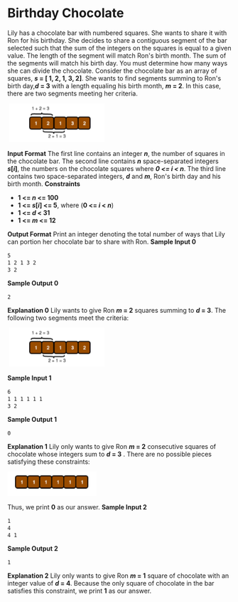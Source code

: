# Birthday Chocolate

Lily has a chocolate bar with numbered squares. She wants to share it with Ron for his birthday. She decides to share a contiguous segment of the bar selected such that the sum of the integers on the squares is equal to a given value. The length of the segment will match Ron's birth month. The sum of the segments will match his birth day. You must determine how many ways she can divide the chocolate.
Consider the chocolate bar as an array of squares, ***s* = [ 1, 2, 1, 3, 2]**. She wants to find segments summing to Ron's birth day,***d* = 3** with a length equaling his birth month, ***m* = 2**. In this case, there are two segments meeting her criteria.

​								<img src="images\Image1.PNG" style="zoom:80%;" />

**Input Format**
The first line contains an integer ***n***, the number of squares in the chocolate bar.
The second line contains ***n*** space-separated integers ***s*[*i*]**, the numbers on the chocolate squares where ***0 <= i < n***.
The third line contains two space-separated integers, ***d*** and ***m***, Ron's birth day and his birth month.
**Constraints**

- **1 <= *n* <= 100**
- **1 <= *s*[*i*] <= 5**, where (**0 <= *i* < *n***)
- **1 <= *d* < 31**
- **1 <= *m* <= 12**

**Output Format**
Print an integer denoting the total number of ways that Lily can portion her chocolate bar to share with Ron.
**Sample Input 0**

```
5
1 2 1 3 2
3 2
```

**Sample Output 0**

```
2
```

**Explanation 0**
Lily wants to give Ron ***m* = 2** squares summing to ***d* = 3**. The following two segments meet the criteria:

​                                         <img src="images\Image1.PNG" style="zoom:80%;" />

**Sample Input 1**
```
6 
1 1 1 1 1 1
3 2
```
**Sample Output 1**
```
0
```
**Explanation 1**
Lily only wants to give Ron ***m* = 2** consecutive squares of chocolate whose integers sum to ***d* = 3** . There are no possible pieces satisfying these constraints:

<img src="images\Image2.PNG" style="zoom:80%;" />

Thus, we print **0** as our answer.
**Sample Input 2**

```
1 
4
4 1
```
**Sample Output 2**

```
1
```
**Explanation 2**
Lily only wants to give Ron ***m* = 1**  square of chocolate with an integer value of ***d* = 4**. Because the only square of chocolate in the bar satisfies this constraint, we print **1** as our answer.